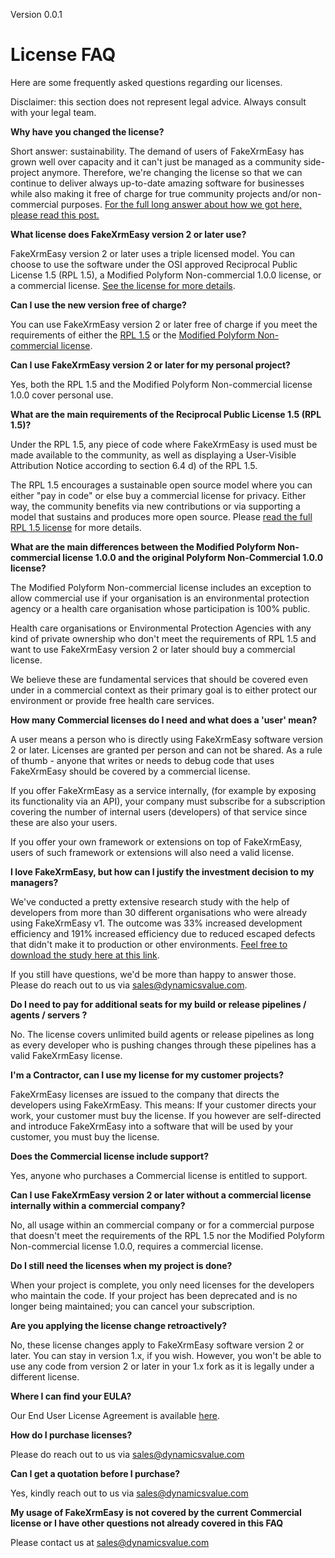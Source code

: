 Version 0.0.1

License FAQ
=====================================

Here are some frequently asked questions regarding our licenses.

Disclaimer: this section does not represent legal advice. Always consult with your legal team.


**Why have you changed the license?**

Short answer: sustainability. The demand of users of FakeXrmEasy has grown well over capacity and it can't just be managed as a community side-project anymore. Therefore, we're changing the license so that we can continue to deliver always up-to-date amazing software for businesses while also making it free of charge for true community projects and/or non-commercial purposes. [For the full long answer about how we got here, please read this post.](https://dynamicsvalue.com/v2/why) 

**What license does FakeXrmEasy version 2 or later use?**

FakeXrmEasy version 2 or later uses a triple licensed model. You can choose to use the software under the OSI approved Reciprocal Public License 1.5 (RPL 1.5), a Modified Polyform Non-commercial 1.0.0 license, or a commercial license. [See the license for more details](http://link-to-license).

**Can I use the new version free of charge?**

You can use FakeXrmEasy version 2 or later free of charge if you meet the requirements of either the [RPL 1.5](https://opensource.org/licenses/RPL-1.5) or the [Modified Polyform Non-commercial license](http://link-to-modified-polyform). 

**Can I use FakeXrmEasy version 2 or later for my personal project?**

Yes, both the RPL 1.5 and the Modified Polyform Non-commercial license 1.0.0 cover personal use.

**What are the main requirements of the Reciprocal Public License 1.5 (RPL 1.5)?**

Under the RPL 1.5, any piece of code where FakeXrmEasy is used must be made available to the community, as well as displaying a User-Visible Attribution Notice according to section 6.4 d) of the RPL 1.5. 

The RPL 1.5 encourages a sustainable open source model where you can either "pay in code" or else buy a commercial license for privacy. Either way, the community benefits via new contributions or via supporting a model that sustains and produces more open source. Please [read the full RPL 1.5 license](https://opensource.org/licenses/RPL-1.5) for more details.

**What are the main differences between the Modified Polyform Non-commercial license 1.0.0 and the original Polyform Non-Commercial 1.0.0 license?**

The Modified Polyform Non-commercial license includes an exception to allow commercial use if your organisation is an environmental protection agency or a health care organisation whose participation is 100% public. 

Health care organisations or Environmental Protection Agencies with any kind of private ownership who don't meet the requirements of RPL 1.5 and want to use FakeXrmEasy version 2 or later should buy a commercial license. 

We believe these are fundamental services that should be covered even under in a commercial context as their primary goal is to either protect our environment or provide free health care services.

**How many Commercial licenses do I need and what does a 'user' mean?**

A user means a person who is directly using FakeXrmEasy software version 2 or later. Licenses are granted per person and can not be shared. As a rule of thumb - anyone that writes or needs to debug code that uses FakeXrmEasy should be covered by a commercial license.

If you offer FakeXrmEasy as a service internally, (for example by exposing its functionality via an API), your company must subscribe for a subscription covering the number of internal users (developers) of that service since these are also your users. 

If you offer your own framework or extensions on top of FakeXrmEasy, users of such framework or extensions will also need a valid license.

**I love FakeXrmEasy, but how can I justify the investment decision to my managers?**

We've conducted a pretty extensive research study with the help of developers from more than 30 different organisations who were already using FakeXrmEasy v1. The outcome was 33% increased development efficiency and 191% increased efficiency due to reduced escaped defects that didn't make it to production or other environments. [Feel free to download the study here at this link](http://insert-link-here).

If you still have questions, we'd be more than happy to answer those. Please do reach out to us via sales@dynamicsvalue.com.

**Do I need to pay for additional seats for my build or release pipelines / agents / servers ?**

No. The license covers unlimited build agents or release pipelines as long as every developer who is pushing changes through these pipelines has a valid FakeXrmEasy license.

**I'm a Contractor, can I use my license for my customer projects?**

FakeXrmEasy licenses are issued to the company that directs the developers using FakeXrmEasy. This means: If your customer directs your work, your customer must buy the license. If you however are self-directed and introduce FakeXrmEasy into a software that will be used by your customer, you must buy the license.

**Does the Commercial license include support?**

Yes, anyone who purchases a Commercial license is entitled to support.

**Can I use FakeXrmEasy version 2 or later without a commercial license internally within a commercial company?**

No, all usage within an commercial company or for a commercial purpose that doesn't meet the requirements of the RPL 1.5 nor the Modified Polyform Non-commercial license 1.0.0, requires a commercial license.

**Do I still need the licenses when my project is done?**

When your project is complete, you only need licenses for the developers who maintain the code. If your project has been deprecated and is no longer being maintained; you can cancel your subscription.

**Are you applying the license change retroactively?**

No, these license changes apply to FakeXrmEasy software version 2 or later. You can stay in version 1.x, if you wish. However, you won't be able to use any code from version 2 or later in your 1.x fork as it is legally under a different license.

**Where I can find your EULA?**

Our End User License Agreement is available [here](http://insert-link-here).

**How do I purchase licenses?**

Please do reach out to us via sales@dynamicsvalue.com

**Can I get a quotation before I purchase?**

Yes, kindly reach out to us via sales@dynamicsvalue.com

**My usage of FakeXrmEasy is not covered by the current Commercial license or I have other questions not already covered in this FAQ**

Please contact us at sales@dynamicsvalue.com


